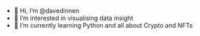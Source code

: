 - 👋 Hi, I’m @davedinnen
- 👀 I’m interested in visualising data insight
- 🌱 I’m currently learning Python and all about Crypto and NFTs
